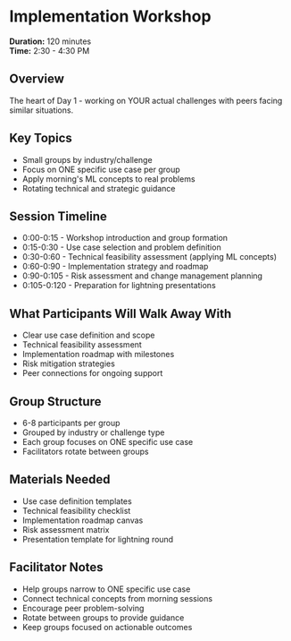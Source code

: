 # Implementation Workshop

**Duration:** 120 minutes  
**Time:** 2:30 - 4:30 PM

## Overview

The heart of Day 1 - working on YOUR actual challenges with peers facing similar situations.

## Key Topics

- Small groups by industry/challenge
- Focus on ONE specific use case per group
- Apply morning's ML concepts to real problems
- Rotating technical and strategic guidance

## Session Timeline

- 0:00-0:15 - Workshop introduction and group formation
- 0:15-0:30 - Use case selection and problem definition
- 0:30-0:60 - Technical feasibility assessment (applying ML concepts)
- 0:60-0:90 - Implementation strategy and roadmap
- 0:90-0:105 - Risk assessment and change management planning
- 0:105-0:120 - Preparation for lightning presentations

## What Participants Will Walk Away With

- Clear use case definition and scope
- Technical feasibility assessment
- Implementation roadmap with milestones
- Risk mitigation strategies
- Peer connections for ongoing support

## Group Structure

- 6-8 participants per group
- Grouped by industry or challenge type
- Each group focuses on ONE specific use case
- Facilitators rotate between groups

## Materials Needed

- Use case definition templates
- Technical feasibility checklist
- Implementation roadmap canvas
- Risk assessment matrix
- Presentation template for lightning round

## Facilitator Notes

- Help groups narrow to ONE specific use case
- Connect technical concepts from morning sessions
- Encourage peer problem-solving
- Rotate between groups to provide guidance
- Keep groups focused on actionable outcomes